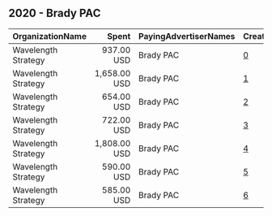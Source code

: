 ## 2020 - Brady PAC 
|OrganizationName|Spent|PayingAdvertiserNames|CreativeUrls|Impressions|Genders|AgeBrackets|CountryCodes|BillingAddresses|CandidateBallotInformation|
|:---|---:|:---|:---|---:|:---|:---|:---|:---|:---|
|Wavelength Strategy|937.00 USD|Brady PAC|[0](https://www.snap.com/political-ads/asset/70ae21976a5ba0a550d993fbb1779c0dfad2a255ed7712e7fc5d285fa3a7b05c?mediaType=mp4)|241,806||18-34|united states|US||
|Wavelength Strategy|1,658.00 USD|Brady PAC|[1](https://www.snap.com/political-ads/asset/87db64ceac795a825882ec55af87b129d1405672d0cd400d079dc6249cded0b1?mediaType=mp4)|425,242||18-34|united states|US||
|Wavelength Strategy|654.00 USD|Brady PAC|[2](https://www.snap.com/political-ads/asset/e9af9227ad476d524614062b6c85f2dac0d6d857c6b89d95ff11b50568f551af?mediaType=mp4)|157,374||18-34|united states|US||
|Wavelength Strategy|722.00 USD|Brady PAC|[3](https://www.snap.com/political-ads/asset/a5df9ea356efb8bce796d28cfa8ea7b12eef0fd3457bb35a4a2a15becdd1f5e4?mediaType=jpg)|141,607||18-34|united states|US||
|Wavelength Strategy|1,808.00 USD|Brady PAC|[4](https://www.snap.com/political-ads/asset/f171af25059f1e6126059a5ba3d5927c42b67d3631a1e0820a021296da3a3865?mediaType=mp4)|407,954||18-34|united states|US||
|Wavelength Strategy|590.00 USD|Brady PAC|[5](https://www.snap.com/political-ads/asset/d054afe55b3f464e5ef75982c32fd63e78938d58f9a4e80969198e34fc6fd4fc?mediaType=jpg)|116,715||18-34|united states|US||
|Wavelength Strategy|585.00 USD|Brady PAC|[6](https://www.snap.com/political-ads/asset/5f8e09778b60b17bef43d89757b935a6fb59e85e1a234d3782a112c2867f47b6?mediaType=jpg)|116,989||18-34|united states|US||
